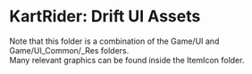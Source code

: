 # KartRider: Drift UI Assets
Note that this folder is a combination of the Game/UI and Game/UI_Common/_Res folders.  
Many relevant graphics can be found inside the ItemIcon folder.
